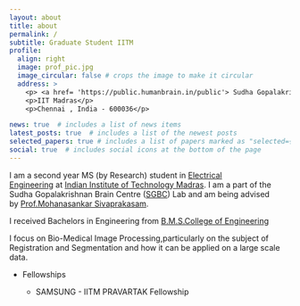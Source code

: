 ```yaml
---
layout: about
title: about
permalink: /
subtitle: Graduate Student IITM
profile:
  align: right
  image: prof_pic.jpg
  image_circular: false # crops the image to make it circular
  address: >
    <p> <a href= 'https://public.humanbrain.in/public'> Sudha Gopalakrishnan Brain Centre </a> </p>
    <p>IIT Madras</p>
    <p>Chennai , India - 600036</p>

news: true  # includes a list of news items
latest_posts: true  # includes a list of the newest posts
selected_papers: true # includes a list of papers marked as "selected={true}"
social: true  # includes social icons at the bottom of the page
---
```


I am a second year MS (by Research) student in [Electrical Engineering](https://www.ee.iitm.ac.in/) at [Indian Institute of Technology Madras](https://www.iitm.ac.in/). I am a part of the  Sudha Gopalakrishnan Brain Centre ([SGBC]([SGBC-IITM](https://public.humanbrain.in/public/))) Lab and am  being advised by [Prof.Mohanasankar Sivaprakasam]((https://www.ee.iitm.ac.in/mohan/)). 

I received Bachelors in Engineering from [B.M.S.College of Engineering](https://www.bmsce.ac.in/)

I focus on Bio-Medical Image Processing,particularly on the subject of Registration and Segmentation and how it can be applied on a large scale data.

* Fellowships
  
  * SAMSUNG - IITM PRAVARTAK Fellowship
